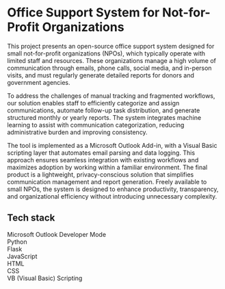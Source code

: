 # Office Support System for Not-for-Profit Organizations
This project presents an open-source office support system designed for small
not-for-profit organizations (NPOs), which typically operate with limited staff and
resources. These organizations manage a high volume of communication through
emails, phone calls, social media, and in-person visits, and must regularly generate
detailed reports for donors and government agencies. 

To address the challenges of
manual tracking and fragmented workflows, our solution enables staff to efficiently
categorize and assign communications, automate follow-up task distribution, and
generate structured monthly or yearly reports. The system integrates machine
learning to assist with communication categorization, reducing administrative
burden and improving consistency. 

The tool is implemented as a Microsoft Outlook Add-in, with a Visual Basic scripting layer that automates email parsing and data
logging. This approach ensures seamless integration with existing workflows and
maximizes adoption by working within a familiar environment. The final product is
a lightweight, privacy-conscious solution that simplifies communication
management and report generation. Freely available to small NPOs, the system is
designed to enhance productivity, transparency, and organizational efficiency
without introducing unnecessary complexity.

## Tech stack

Microsoft Outlook Developer Mode  
Python  
Flask  
JavaScript  
HTML  
CSS  
VB (Visual Basic) Scripting
